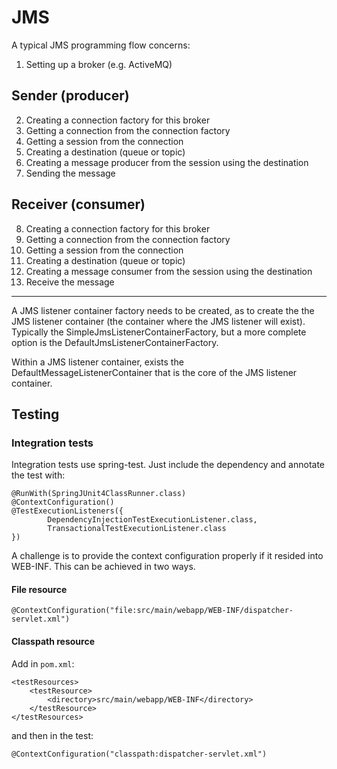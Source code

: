 # JMS

A typical JMS programming flow concerns:

1. Setting up a broker (e.g. ActiveMQ)

## Sender (producer)

2. Creating a connection factory for this broker
3. Getting a connection from the connection factory
4. Getting a session from the connection
5. Creating a destination (queue or topic)
6. Creating a message producer from the session using the destination
7. Sending the message

## Receiver (consumer)
8. Creating a connection factory for this broker
3. Getting a connection from the connection factory
4. Getting a session from the connection
5. Creating a destination (queue or topic)
6. Creating a message consumer from the session using the destination
7. Receive the message 

---
A JMS listener container factory needs to be created, as to create the the JMS listener container (the container where the JMS listener will exist). Typically the SimpleJmsListenerContainerFactory, but a more complete option is the DefaultJmsListenerContainerFactory.

Within a JMS listener container, exists the DefaultMessageListenerContainer that is the core of the JMS listener container.


## Testing

### Integration tests
Integration tests use spring-test. Just include the dependency and annotate the test with:

```
@RunWith(SpringJUnit4ClassRunner.class)
@ContextConfiguration()
@TestExecutionListeners({
        DependencyInjectionTestExecutionListener.class,
        TransactionalTestExecutionListener.class
})
```

A challenge is to provide the context configuration properly if it resided into WEB-INF. This can be achieved in two ways.

#### File resource

    @ContextConfiguration("file:src/main/webapp/WEB-INF/dispatcher-servlet.xml")

#### Classpath resource
Add in `pom.xml`:
```
<testResources>
    <testResource>
        <directory>src/main/webapp/WEB-INF</directory>
    </testResource>
</testResources>
```

and then in the test:
    
    @ContextConfiguration("classpath:dispatcher-servlet.xml")

